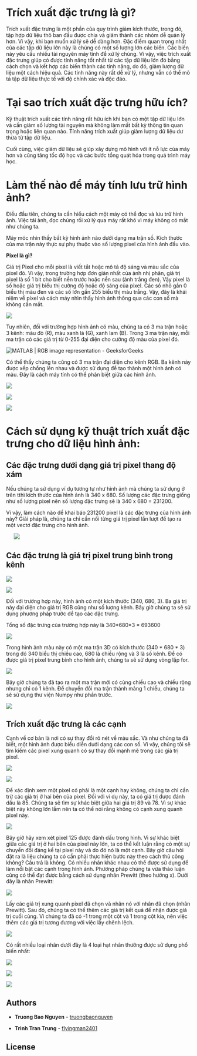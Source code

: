 ﻿# **Trích xuất đặc trưng là gì?**
Trích xuất đặc trưng là một phần của quy trình giảm kích thước, trong đó, tập hợp dữ liệu thô ban đầu được chia và giảm thành các nhóm dễ quản lý hơn. Vì vậy, khi bạn muốn xử lý sẽ dễ dàng hơn. Đặc điểm quan trọng nhất của các tập dữ liệu lớn này là chúng có một số lượng lớn các biến. Các biến này yêu cầu nhiều tài nguyên máy tính để xử lý chúng. Vì vậy, việc trích xuất đặc trưng giúp có được tính năng tốt nhất từ ​​các tập dữ liệu lớn đó bằng cách chọn và kết hợp các biến thành các tính năng, do đó, giảm lượng dữ liệu một cách hiệu quả. Các tính năng này rất dễ xử lý, nhưng vẫn có thể mô tả tập dữ liệu thực tế với độ chính xác và độc đáo.
# **Tại sao trích xuất đặc trưng hữu ích?**
Kỹ thuật trích xuất các tính năng rất hữu ích khi bạn có một tập dữ liệu lớn và cần giảm số lượng tài nguyên mà không làm mất bất kỳ thông tin quan trọng hoặc liên quan nào. Tính năng trích xuất giúp giảm lượng dữ liệu dư thừa từ tập dữ liệu.

Cuối cùng, việc giảm dữ liệu sẽ giúp xây dựng mô hình với ít nỗ lực của máy hơn và cũng tăng tốc độ học và các bước tổng quát hóa trong quá trình máy học.
# **Làm thế nào để máy tính lưu trữ hình ảnh?**
Điều đầu tiên, chúng ta cần hiểu cách một máy có thể đọc và lưu trữ hình ảnh. Việc tải ảnh, đọc chúng rồi xử lý qua máy rất khó vì máy không có mắt như chúng ta.

Máy móc nhìn thấy bất kỳ hình ảnh nào dưới dạng ma trận số. Kích thước của ma trận này thực sự phụ thuộc vào số lượng pixel của hình ảnh đầu vào.

**Pixel là gì?**

Giá trị Pixel cho mỗi pixel là viết tắt hoặc mô tả độ sáng và màu sắc của pixel đó. Vì vậy, trong trường hợp đơn giản nhất của ảnh nhị phân, giá trị pixel là số 1 bit cho biết nền trước hoặc nền sau (ảnh trắng đen). Vậy pixel là số hoặc giá trị biểu thị cường độ hoặc độ sáng của pixel. Các số nhỏ gần 0 biểu thị màu đen và các số lớn gần 255 biểu thị màu trắng. Vậy, đây là khái niệm về pixel và cách máy nhìn thấy hình ảnh thông qua các con số mà không cần mắt.

![](https://cdn.analyticsvidhya.com/wp-content/uploads/2019/08/article-image-16.png)

Tuy nhiên, đối với trường hợp hình ảnh có màu, chúng ta có 3 ma trận hoặc 3 kênh: màu đỏ (R), màu xanh lá (G), xanh lam (B). Trong 3 ma trận này, mỗi ma trận có các giá trị từ 0-255 đại diện cho cường độ màu của pixel đó.

![MATLAB | RGB image representation - GeeksforGeeks](https://media.geeksforgeeks.org/wp-content/uploads/Pixel.jpg)

Có thể thấy chúng ta cũng có 3 ma trận đại diện cho kênh RGB. Ba kênh này được xếp chồng lên nhau và được sử dụng để tạo thành một hình ảnh có màu. Đây là cách máy tính có thể phân biệt giữa các hình ảnh.

![](https://cdn.analyticsvidhya.com/wp-content/uploads/2019/08/article-image-41.png)

![](https://lh3.googleusercontent.com/AuDM9SFAk5-fvFf85dMu9xksW5cplbuIuYNlOYQATdO1XKkIOYpiGMHSWKffK6evT6Q9cAGmyPwBfIPTffcu2YodkjzRDYWbQvJLUoqHyyVRqlDTF2PQXDgUD63BWXydo5sOZq1qDdhpdgkvzewjb-vfNHAgDaZDyxbujGNQAc8nJ94PU6c11tmuVNnsZdYMIcHbUm5lPTplif-FjkqA_8q5PoLOlrl8c8d7ltarkto97V41HJKWz3y9Y0pP_6Wp145y0m4uo2YFJRCMM_likaFsewf6E4XO3ixP3jWeKkLOeN_nCzurKEIEOwPi00mHWl8BbkzkxrRrvv6RrwIraSJ-S8wHTEc2gDPAQ9H8gxmmGEaWELyE1QJJSIXE7fAuD61UdnE8S_BgyePYODdPH8lydOI_emm9LkcievEsZvhCxJ4zfa8qpk21bjpYngS2nTFDZYZReIesUBLZNdapl5KG-oaolkkRnd4_FjqzfTxST6fEN3wHYhBxFd0dq3hj0aodF4hzcWteUNQDQJm4jt1kR4rrbumyrYr94wUMuTFSQV3V5VnyJC2lnxbVR6-UCrrxu9RoGtigQksYq4a8MkDMkI0rmpOygb_jdIq1BFg0FPOhp0Q2KVt_IgJdvRXuR734PS5E0YMHQGSEQCwjTDk9kxEdATzrI6TlQJiSTG0bqm0bOn0lMuiPPFYX7FZjVeadpGhxKh4D3GNW_wEsWA=w991-h730-no?authuser=0)

![](https://lh3.googleusercontent.com/ZgSt-mZcnAygiW9vv8DbiegDkO8MdT3u2ZGhpgL-NM9YQMbM_sdMjI5Sj9Mg4118XzMx6bZk7zU8sxl-RcTQKNBg6ZxhYUjf4545wuC14VEi_gP1ypylEjgavPnVc45-4lVHS9QCoZ_4kcyImkxC0Q79T_2z4pGP7_KZ10f0lzV3wVU65leUvDefH-U8Tnv56BNzVwu9T-VpE82ZTlyqVpzGc35GA5k96QbIzE0y8yEP7aE1DIbsuqYSb5_jDglfRdRSfcU2LYxltvhy1tFYfFUZ7NH-pHgFY_75qCWoo7sfEISE3MlEdGSm4J-GLRnEhVMhD9z2ONlEAgGU4Fyfdk912JHE-KWgQ-BX-V4zfMuTSOxXl83po_2J-OZ9_VjIWZgkFKBhXpfpqxr97MbfssfDk-IvRF4_j2iBYtmHP91S7UTp2DmW-VeV3waq_zqn2ngLHOwOwlhKboP_H6ezRrPitp669S8_z5gjHu3ltV7pfEu2bKICIy6KwidKBQW9VZt5gxOvYIRLaTRWowWXNuw40r9Ka8azIkYR1qD8GDv9Ka12PjeTyW7GnmcpDWGqz2p82-piDvWQvcDZ1LeElvQjxRiYqMQ3KD7m5_rG43miPWDFqk9jl2LnnqHbPZ5YHawkz4LZaAZzVx70fEA_DKuBQHjs22tjLbechkoTEN0V1MHQ81T1-X4NdEiqr6GZZdGwNLw-u7gNg8YeC5H5Ag=w858-h715-no?authuser=0)



# **Cách sử dụng kỹ thuật trích xuất đặc trưng cho dữ liệu hình ảnh:**
## **Các đặc trưng dưới dạng giá trị pixel thang độ xám**
Nếu chúng ta sử dụng ví dụ tương tự như hình ảnh mà chúng ta sử dụng ở trên tthì kích thước của hình ảnh là 340 x 680. Số lượng các đặc trưng giống như số lượng pixel nên số lượng đặc trưng sẽ là 340 x 680 = 231200.

Vì vậy, làm cách nào để khai báo 231200 pixel là các đặc trưng của hình ảnh này? Giải pháp là, chúng ta chỉ cần nối từng giá trị pixel lần lượt để tạo ra một vectơ đặc trưng cho hình ảnh.

`	`![](https://lh3.googleusercontent.com/rkBUhcvkwbrN7c9T0FIm_P2Svt7MrZHIBZa9LWD75jhb5PrDqDjGVmHKzIBwoOgzenJffHP6r8tsIm3EF3KHxY2uT3JHMmEQRN8S6n-cJ-pVd-UhcPL-p3ttSKYt7wbEYsFyCVPlDvGDuBfPlM_iSDRhSMchM5RjrIbVOhqUn6Xp8f_DS7KkRtETHhvg0gxoZnVxLb03HFImwMvzYt__veDW3_Tjp1wUkRBNinatCnK-Sktp50mImUUyDs5WnMQTu74f8gW2eo5iu8877UOUaVrzRqlYpYYgR5XkMORlOOB6xVu0fUvFjO6LUzk2OAyyKMDphDRFWzZPJLoE6kUoE26yLwHOgO8qGrd6AOarhTno3x7QUwyMZ5YtJWkV_7z9M9C7jR2S7eNkC07JekIn5-Bi4ppiRDy1OM46mih0uGNlnWtllCboBuzXcoB9mIV2qD1razLRcsgY_4IZPXReTFnaUp30S3-juTv1lKx56Yus_mV35d1Pp4xvA6pedy8VhyGi-DSlnCXznaT5W_4gIT4iRgpXpKoobFbC5uvqNAR4LYYJZQwrnCXWZwLltieln0e-xxIKT1feKHAXPB5kl97Pf-31AqOyOOoJVZ4i5_9pFjk3yqALjJq4J--fik-WzwwMFRl37uF2gAahlMGzgDE9KGqyKqwztfHA2F2K2iJsx1wX-zopQeQhDVSPvBmot8WGcngysP9ZTxYLYm5fkQ=w726-h672-no?authuser=0)
## **Các đặc trưng là giá trị pixel trung bình trong kênh**

![](https://cdn.analyticsvidhya.com/wp-content/uploads/2019/08/article-image-6.png)

![](https://lh3.googleusercontent.com/n9CHY78v-WLK-hPTVTiZiHgzOPyPSG-QmvEihVMXaqpQq2afnTrLoaHZejsKdWszx_7HZI9xITwDUrdW_ThZPLLtfs5DEhkpj30QLd6MldGUBZ7qxdd4C4oN2MXSKEv_7Tm4aEbsaUxHOum5FI8I1yWweRhU88eJ2_B6oRJd4l6dYkyRPtrbhRlvKjxkw71DXAKeJ8pngvEfqyuZw9Nb4xeozExZ1oucKTimZEoQ7rLLY_GwvKyCkC4gvSH-d-uyOqJKwd2RQCG2Su7Xfevrb64FjbVddFrvcEP49g6ybUMwmOu3dvKOoeaELvecjLStwdSFymNFziJlZpeEotJIpWmXJLd0fjWfYaSrbGzqzbcehwo_RTOiM_2qg2_jaZdDgIMaM8vUFbDjkkXTvNTGskh-l2ODfJsP9nzHRLNDu5eY0vogSwzxdsXPTRhfYN2BqU9ZoUN4gdK179kcRZdZppSa-OpDdeEjt0u0QQ1Auc89TC5qllG527KUlRcB3PVNJ6I_1E53wHI0usqUjISRRG5-c0TiAnyBeKiKMHnipH6_Yt9Vyp_axMicY9aUV_rFthF85FFnT-m0-akn3XABEfQUrsL42Gc6PcJ8aLtotm-Ss6n-4RmSmvQLH8kr6EEbcj1aOAoCGq4HPHNYTX5i6zNx5mm653Zg7wICjA1QvJTr9Rs5VSOQTP5HbtiQ_bGZG8l0gbTefFg0emY6WWz6dg=w894-h636-no?authuser=0)

Đối với trường hợp này, hình ảnh có một kích thước (340, 680, 3). Ba giá trị này đại diện cho giá trị RGB cũng như số lượng kênh. Bây giờ chúng ta sẽ sử dụng phương pháp trước để tạo các đặc trưng.

Tổng số đặc trưng của trường hợp này là 340\*680\*3 = 693600

![](https://lh3.googleusercontent.com/oQz62dnTEQ_LzLc5Agg9Ym_ocV1Yto0vfECnPvQAPYvGeNgCbvo_3HUFtMpGYNMSs85bVz9YPdxLV5motdl2WunvRzFXKQVQS8_q7J4opRvgRIZZaOt9ZRkoK9FT4rRzRnVR2tklUv98qKRnQ5bKXAVReO3jIPX-I1iLccY0RidmmTml33KPVudmCtjdpJjzMAHy5icTPIWmR87Gn82z6MTySq1RbCZ60GQKxmm9prqHFQTeGnCUVfFLU5rcoNOQoeJ6CVd2c1tUo-RHEdaUK0QaxL7p07gNgFFyqLcEmRMxb2l5atfhH7UEjufDDkhsDXzR6O96Cuwad3GP5GbeCVO0fMCpRypAZzBjFdKbbsvxeCUVNdnrqvph1Hbkh3SOVo3L0De0HLPvQnGOq2DOfnclefCsH9Vb12Tz6giXEoGGgQV2-JSSKeRuGtFQjx9e7T9XTepgY-HE8FjEVc8PJsouwtJB59pfpwP9VxzhDXFw6r6qwDfw_Oj-t-cn1HlUPSy281UXRevRUtldULreYUBAFjMeAs1bzEtrf-q00aIsxxYVCVKJTA48wwwJ6D3H3doc1WHMR7rDNO-TjtKhdmEuOxBtgJNnZz6y44FSyHTIHep3oHmUYkVAmO50mUf-LTqLGJdYClNzHhMeHudmgjOgS_FIl-mBSmAcwbyvr_dCdxYfYD_DbosHT79sBOfDpsH2ynW0WsLVmPsxtdXhdw=w839-h514-no?authuser=0)

Trong hình ảnh màu này có một ma trận 3D có kích thước (340 \* 680 \* 3) trong đó 340 biểu thị chiều cao, 680 là chiều rộng và 3 là số kênh. Để có được giá trị pixel trung bình cho hình ảnh, chúng ta sẽ sử dụng vòng lặp for.

![](https://lh3.googleusercontent.com/OWeKxVNYWM1B66sQRh5UEU0hFcQosEZiMqvoeNH_B41lMaAtetTxVmiFePkmBectQ7KlKLjXl5nQrpiALGdnQKQBX-DLL6ov5aTQBDgU3iW9-Ogu0CUbJqfiENope8ebHJNisd2mpsxym_JwTgnT6aW-rsmTgLUN_u4C5j56m1d4BvRV7qGgIFZETMDlaQEukpr-1sh_0YMaU9aPdQXNefTpZj-XHTw0qVbl46dzjQChgG0cTMxyvgQxxJzZPf5nitVcGIFXXGvNMR3icKCPr7hZM-bmk_gC9LgIatLz0Ot0KhALOHOpndN6Zmnx3awRoWFon42oCdqZG_qW7WA4T-r8yOcswStpAUVLHmJxO9dFu18W2PsMhge2UFVp95RQoBmpeYW11X7asl1SOiubYD5r4VvvT99G0igrWCJ0ILlBpqFJQ1NOHLHRyHfHUg5ViTTS8hDh-JMK66A8FprUwH24pbmwDiaMxcHq0OQ9FqnYEAkSXKd0XtZBYF9Hr_ByH8SAWE8NSdG3TEMocCpAJ234xnyvjplbCheq9f01xV0eG0yHgGussmPYHLbJxY8l-Kmy3WHhNKW2b5WbVoRABBCElnTg1nE33RPM74dmzAl5AimufAi-QKiUMBV77IyNE7MyzTsGYWY4NMNPuFGKn1qmblLGn6U704wF8FeF-tFMXpowf74n4nJQ2iU4mycssVOcCa-FY6pqH0RWFUOCcA=w995-h631-no?authuser=0)

Bây giờ chúng ta đã tạo ra một ma trận mới có cùng chiều cao và chiều rộng nhưng chỉ có 1 kênh. Để chuyển đổi ma trận thành mảng 1 chiều, chúng ta sẽ sử dụng thư viện Numpy như phần trước.

![](https://lh3.googleusercontent.com/XiUAhZIfTz9cFLI-NZJGDlAAReCbtd5MwOv8D-W1gsnvi6ljbFdlroTQCXEckWJs9Utba434yQlAfhgMFd4QWRL2pXoXMcw8ofjcdG6brFtkwJZoSmI0qB2WTYNm1s1l4tdTbjK9CIwu2cE9OyXahp5kipScioqgo2GwlySZD1Ru-B5ZKYl167PwrP5e8vJa1wulV3VDjhvW6h6ggGQiNDKO6RSWAzh8rIfq40S2sOXYCjA7XgvJO_l-9cH8Uz5yol_OiQ86SqdnmZZ4r_90cPDCJfYPIWyMRE6OcZwDq_5e6Vh_CBTX9jXVMt7rEl8Y8wWaiVYjwzmDhvYmF4OY_YUK9X53cgqmB5y263nLpxyU1yzCeKZgU8wjZjNWP36hwjmLD47apCdfoVOiJAmCfQWPMs8RzmzwaChvPpB55PlI9itkvZasr6Y-J_8oyXTyAanh8TtuFtFOnk7rRBriy7cESj7dNP6yePbxvROmXPk69uNsT8FeasO6qFGworCeZYXNiYJ9XB9svAraHXPSEpgAvU1T2UqmtCt4kjSKK0qJFp3aE77hWmbfASyKGGxqUa2TDwvT-vhbJCx5DsNPu5meBYLJ4RBWzJIzXGmv8mjnzQlHquLA6f5BSWKu0MUEdMgU7oGDhg98HJ7S7bWjsb1osYdi7ZbCO282r_Dq25NLtv5vBWKx_t4pYsLGobhpWRsI0Xl8oovoZ-xvquG2tg=w994-h440-no?authuser=0)

## **Trích xuất đặc trưng là các cạnh**
Cạnh về cơ bản là nơi có sự thay đổi rõ nét về màu sắc. Và như chúng ta đã biết, một hình ảnh được biểu diễn dưới dạng các con số. Vì vậy, chúng tôi sẽ tìm kiếm các pixel xung quanh có sự thay đổi mạnh mẽ trong các giá trị pixel.

![](https://cdn.analyticsvidhya.com/wp-content/uploads/2019/08/article-image-81.png)

![](https://cdn.analyticsvidhya.com/wp-content/uploads/2019/08/article-image-9.png)

Để xác định xem một pixel có phải là một cạnh hay không, chúng ta chỉ cần trừ các giá trị ở hai bên của pixel. Đối với ví dụ này, ta có giá trị được đánh dấu là 85. Chúng ta sẽ tìm sự khác biệt giữa hai giá trị 89 và 78. Vì sự khác biệt này không lớn lắm nên ta có thể nói rằng không có cạnh xung quanh pixel này.

![](https://cdn.analyticsvidhya.com/wp-content/uploads/2019/08/article-image-101.png)

Bây giờ hãy xem xét pixel 125 được đánh dấu trong hình. Vì sự khác biệt giữa các giá trị ở hai bên của pixel này lớn, ta có thể kết luận rằng có một sự chuyển đổi đáng kể tại pixel này và do đó nó là một cạnh. Bây giờ câu hỏi đặt ra là liệu chúng ta có cần phải thực hiện bước này theo cách thủ công không?
Câu trả là không. Có nhiều nhân khác nhau có thể được sử dụng để làm nổi bật các cạnh trong hình ảnh. Phương pháp chúng ta vừa thảo luận cũng có thể đạt được bằng cách sử dụng nhân Prewitt (theo hướng x). Dưới đây là nhân Prewitt:

![](https://cdn.analyticsvidhya.com/wp-content/uploads/2019/08/article-image-132.png)

Lấy các giá trị xung quanh pixel đã chọn và nhân nó với nhân đã chọn (nhân Prewitt). Sau đó, chúng ta có thể thêm các giá trị kết quả để nhận được giá trị cuối cùng. Vì chúng ta đã có -1 trong một cột và 1 trong cột kia, nên việc thêm các giá trị tương đương với việc lấy chênh lệch.


![](https://cdn.analyticsvidhya.com/wp-content/uploads/2019/08/article-image-111.png)

Có rất nhiều loại nhân dưới đây là 4 loại hạt nhân thường được sử dụng phổ biến nhất:

![](https://cdn.analyticsvidhya.com/wp-content/uploads/2019/08/article-image-121.png)

![](https://lh3.googleusercontent.com/Dyvc4DzEyvY-piknxq-u4YFdmgvqS_IgaJvOeYI237RNmfRmiK14ixs1NuOyvgbjex6GnSN_AVGPccks0a2Rs4YsjC0b0zkq5Trp6QQTktyHDFy5a9QInL2q0niVfqE6v1IgxOjL9F-1sWZdx67DSZu1WKCMh7rsasQzzzZBAADfOrQMDXDeq--_h7tGw2vcCjUW8rBeWYQAdOA3DtaTb3rMxoZW9tIj6L4OLSvOUFF6CxjKSTueCk9stVhUu9FF5ps5mLFJy_f19fRdsY_A1fbryOvf8oUaXxb_-T_FY8_koWDrGRa6fxjXQOOskEYdJIN4BrhePfjK8ZF9vgpqgX_L5PNbVHo4BAkMIFXEhiXvtPW2x_HPpEX8K0ML5WBmHfgt9QZiQ9RBdztXafpRzQfGZmEphqJ0BYCLRGPQ5uCzrGgMR2--mVMlm-ZGosuUcCrKt6GkWioCZFrBCEFVYBo4V5upOWYtNryGM9wkD8Vyq7wUt9tOBZGMgojCdXaVLBZ7zH2U0mWBl494_aKluTLNk9M8zNeJCKWhSWjgTEJsHa5dEc7Ygehx3WqrQ0duuGtPP9AcUFTq0LcIJfR2JMRNeNEu6kxk1k3HedOkkWTnMvt7OYaYht4JUVnkQfIDxvejgdNW05pVT5k4C7qpo6nAc4ZV4qf108l7vgsYEFp8yV0_i4mprP_KKj9m3LLj-Q0MHuCEvLARt7IU8Rw9ag=w1001-h659-no?authuser=0)

![](https://lh3.googleusercontent.com/VwACNSKIiL40oWg677SY9jnTLFrdI0-846s19PPRuNPJ3eF4Fj7wENw3JRWw2DT4979WQmRDv4aOx9ys2sDgJyxIk6rndGjQS7TGmckDBDTat1dQGO6cu-eNBZcq6Yfe7V4Ro6CEHBTdCMrAXvq46dpW9Z1Y_bx9MxamN7rHM7Ga_9Wpl1KhPNLOOY_W1IGPaluWOeeb_VObP_Wy5-e3vLGp0cnPbd_qtO-WAsV1ycaz6v0XtIo2jHoYnDe2PG2Lx3cZDal9_mIFMlHQzmX8NXTlZ1em71CJlgnzwks1S3djtExUsfSKyt41oyuyAibSJTz2oj2WX5QYVffqryQV2w168B2hDseZ6Xkc5-UftEwfRxqoqgAOjL6noMzvIyBtl_Wv7DuIBw6yCLoPr2cE3wpJ9T07YPxcGlQdWvu8co7w90zipE9QkqIRXi1s6jLAOTNK4j_31KUIQ9EzykYZal5IA5VKTnaC9umnPOnwxnJ_2N3rvZmsZsUiZY0O6miwPcFsZr-9NCveNXs7oTYSa7Zd_wM5mI7FDA39cfuKUXC6DW8Yvndlt8UjOLRYT1VgGwvyIA4xEnNdy0V9VASBQP2eYvFbRmdz62lvXVD9SECXriShwX0QHDsvNs-Aur9ie1WNBT4QaKuyYdLEJ1cwZ33QGbNs1OTa4WcjcsaNIuXztiwzQZpv-vAR-8o3dQf77GniATZS-uvufLtO82QlEA=w992-h654-no?authuser=0)

## Authors

* **Truong Bao Nguyen** - [truongbaonguyen](https://github.com/truongbaonguyen)

* **Trinh Tran Trung** - [flyingman2401](https://github.com/flyingman2401)

## License
